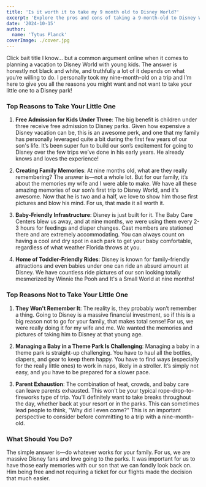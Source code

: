 ```yaml
---
title: 'Is it worth it to take my 9 month old to Disney World?'
excerpt: 'Explore the pros and cons of taking a 9-month-old to Disney World, from free admission and family memories to practical challenges like baby care and parent exhaustion. Learn from personal experience how to decide if a Disney trip with an infant is right for your family.'
date: '2024-10-15'
author:
  name: 'Tytus Planck'
coverImage: ./cover.jpg
---
```


Click bait title I know… but a common argument online when it comes to planning a vacation to Disney World with young kids. The answer is honestly not black and white, and truthfully a lot of it depends on what you’re willing to do. I personally took my nine-month-old on a trip and I’m here to give you all the reasons you might want and not want to take your little one to a Disney park!

### Top Reasons to Take Your Little One

1. **Free Admission for Kids Under Three**: The big benefit is children under three receive free admission to Disney parks. Given how expensive a Disney vacation can be, this is an awesome perk, and one that my family has personally leveraged quite a bit during the first few years of our son's life. It’s been super fun to build our son’s excitement for going to Disney over the few trips we’ve done in his early years. He already knows and loves the experience!

2. **Creating Family Memories**: At nine months old, what are they really remembering? The answer is—not a whole lot. But for our family, it’s about the memories my wife and I were able to make. We have all these amazing memories of our son’s first trip to Disney World, and it’s awesome. Now that he is two and a half, we love to show him those first pictures and blow his mind. For us, that made it all worth it.

3. **Baby-Friendly Infrastructure**: Disney is just built for it. The Baby Care Centers blew us away, and at nine months, we were using them every 2-3 hours for feedings and diaper changes. Cast members are stationed there and are extremely accommodating. You can always count on having a cool and dry spot in each park to get your baby comfortable, regardless of what weather Florida throws at you.

4. **Home of Toddler-Friendly Rides**: Disney is known for family-friendly attractions and even babies under one can ride an absurd amount at Disney. We have countless ride pictures of our son looking totally mesmerized by Winnie the Pooh and It's a Small World at nine months!

### Top Reasons Not to Take Your Little One

1. **They Won't Remember It**: The reality is, they probably won’t remember a thing. Going to Disney is a massive financial investment, so if this is a big reason not to go for your family, that makes total sense! For us, we were really doing it for my wife and me. We wanted the memories and pictures of taking him to Disney at that young age.

2. **Managing a Baby in a Theme Park Is Challenging**: Managing a baby in a theme park is straight-up challenging. You have to haul all the bottles, diapers, and gear to keep them happy. You have to find ways (especially for the really little ones) to work in naps, likely in a stroller. It’s simply not easy, and you have to be prepared for a slower pace.

3. **Parent Exhaustion**: The combination of heat, crowds, and baby care can leave parents exhausted. This won't be your typical rope-drop-to-fireworks type of trip. You'll definitely want to take breaks throughout the day, whether back at your resort or in the parks. This can sometimes lead people to think, "Why did I even come?" This is an important perspective to consider before committing to a trip with a nine-month-old.

### What Should You Do?

The simple answer is—do whatever works for your family. For us, we are massive Disney fans and love going to the parks. It was important for us to have those early memories with our son that we can fondly look back on. Him being free and not requiring a ticket for our flights made the decision that much easier.
